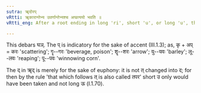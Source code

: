 ```yaml
---
sutra: ॠदोरप्
vRtti: ॠकारान्तेभ्य उवर्णान्तेभ्यश्च अप्प्रत्ययो भवति ॥
vRtti_eng: After a root ending in long 'ri', short 'u', or long 'u', there is the affix 'ap'.

---
```

This debars घञ्. The प् is indicatory for the sake of accent (III.1.3); as, कृ + अप् = करः 'scattering'; गॄ--गरः 'beverage, poison'; शॄ--शरः 'arrow'; यु--यवः 'barley'; लू--लवः 'reaping'; पू--पवः 'winnowing corn'.

The द् in ॠद् is merely for the sake of euphony: it is not त् changed into द; for then by the rule 'that which follows त् is also called तपर' short उ only would have been taken and not long ऊ (I.1.70).